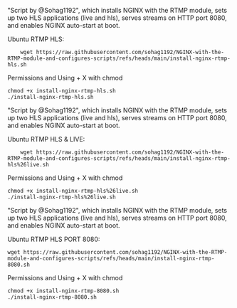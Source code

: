 
  
 "Script by @Sohag1192", which installs NGINX with the RTMP module, sets up two HLS applications (live and hls), serves streams on HTTP port 8080, and enables NGINX auto-start at boot.
   
   Ubuntu RTMP HLS:
   
		wget https://raw.githubusercontent.com/sohag1192/NGINX-with-the-RTMP-module-and-configures-scripts/refs/heads/main/install-nginx-rtmp-hls.sh
    
Permissions and Using + X with chmod

    chmod +x install-nginx-rtmp-hls.sh
    ./install-nginx-rtmp-hls.sh
    
    
 "Script by @Sohag1192", which installs NGINX with the RTMP module, sets up two HLS applications (live and hls), serves streams on HTTP port 8080, and enables NGINX auto-start at boot.
   
   Ubuntu RTMP HLS & LIVE:
   
		wget https://raw.githubusercontent.com/sohag1192/NGINX-with-the-RTMP-module-and-configures-scripts/refs/heads/main/install-nginx-rtmp-hls%26live.sh
    
Permissions and Using + X with chmod

    chmod +x install-nginx-rtmp-hls%26live.sh
    ./install-nginx-rtmp-hls%26live.sh
    
  "Script by @Sohag1192", which installs NGINX with the RTMP module, sets up two HLS applications (live and hls), serves streams on HTTP port 8080, and enables NGINX auto-start at boot.
   
   Ubuntu RTMP HLS PORT 8080:
   
    wget https://raw.githubusercontent.com/sohag1192/NGINX-with-the-RTMP-module-and-configures-scripts/refs/heads/main/install-nginx-rtmp-8080.sh
    
Permissions and Using + X with chmod

    chmod +x install-nginx-rtmp-8080.sh
    ./install-nginx-rtmp-8080.sh
